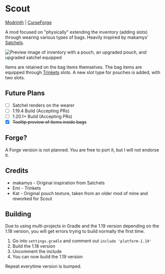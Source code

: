 # Scout
[Modrinth](https://modrinth.com/mod/scout) | [CurseForge](https://www.curseforge.com/minecraft/mc-mods/scout)

A mod focused on "physically" extending the inventory (adding slots) through wearing various types of bags. Heavily inspired by makamys' [Satchels](https://github.com/makamys/Satchels).

![Preview image of inventory with a pouch, an upgraded pouch, and upgraded satchel equipped](.assets/inventory_preview.png)

Items are retained on the bag items themselves. The bag items are equipped through [Trinkets](https://github.com/emilyploszaj/trinkets) slots. A new slot type for pouches is added, with two slots.

## Future Plans
- [ ] Satchel renders on the wearer
- [ ] 1.19.4 Build (Accepting PRs)
- [ ] 1.20.1+ Build (Accepting PRs)
- [x] ~~Tooltip preview of items inside bags~~

## Forge?
A Forge version is not planned. You are free to port it, but I will not endorse it.

## Credits
* makamys - Original inspiration from Satchels
* Emi - Trinkets
* Kat - Original pouch texture, taken from an older mod of mine and reworked for Scout

## Building
Due to using multi-projects in Gradle and the 1.19 version depending on the 1.18 version, you will get errors trying to build normally the first time.

1. Go into `settings.gradle` and comment out `include 'platform-1.19'`
2. Build the 1.18 version
3. Uncomment the include
4. You can now build the 1.19 version

Repeat everytime version is bumped.
